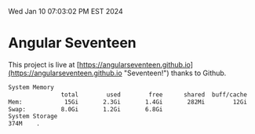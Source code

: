 Wed Jan 10 07:03:02 PM EST 2024

# Angular Seventeen


This project is live at [https://angularseventeen.github.io](https://angularseventeen.github.io "Seventeen!") thanks to Github.

```bash
System Memory
               total        used        free      shared  buff/cache   available
Mem:            15Gi       2.3Gi       1.4Gi       282Mi        12Gi        13Gi
Swap:          8.0Gi       1.2Gi       6.8Gi
System Storage
374M	.
```
```bash
